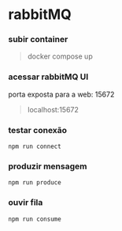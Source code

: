 # rabbitMQ

### subir container
> docker compose up

### acessar rabbitMQ UI
porta exposta para a web: 15672
> localhost:15672

### testar conexão
```
npm run connect
```

### produzir mensagem
```
npm run produce
```

### ouvir fila
```
npm run consume
```